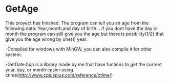 # GetAge

This proyect has finished. The program can tell you an age from the following data: Year,month,and day of birth... if you dont have the day or month the  program can still give you the age but  there is posibility(1/2) that give you the age wrong by one(1) year.
 
 -Compiled for windows with MinGW, you can also compile it for other system.
 
 -GetDate.hpp is a library made by me that have funtions to get the current year, day, or month easier using ctime(http://www.cplusplus.com/reference/ctime/)
